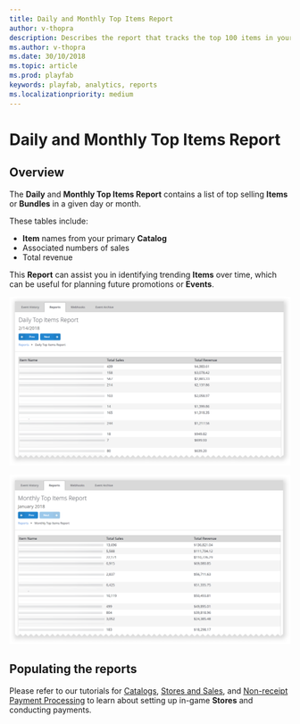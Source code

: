 ```yaml
---
title: Daily and Monthly Top Items Report
author: v-thopra
description: Describes the report that tracks the top 100 items in your game.
ms.author: v-thopra
ms.date: 30/10/2018
ms.topic: article
ms.prod: playfab
keywords: playfab, analytics, reports
ms.localizationpriority: medium
---
```


# Daily and Monthly Top Items Report

## Overview

The **Daily** and **Monthly Top Items Report** contains a list of top selling **Items** or **Bundles** in a given day or month.

These tables include:

- **Item** names from your primary **Catalog**
- Associated numbers of sales
- Total revenue

This **Report** can assist you in identifying trending **Items** over time, which can be useful for planning future promotions or **Events**.

![Daily Top Items Report Table](media/tutorials/daily-top-items-report-table.png)  

![Daily Top Items Report Table](media/tutorials/monthly-top-items-report-table.png)  

## Populating the reports

Please refer to our tutorials for [Catalogs](../../commerce/items/catalogs.md), [Stores and Sales](../../commerce/stores/stores-and-sales.md), and [Non-receipt Payment Processing](../../commerce/economy/non-receipt-payment-processing.md) to learn about setting up in-game **Stores** and conducting payments.
